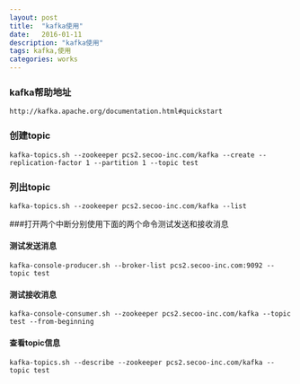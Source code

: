 ```yaml
---
layout: post
title:  "kafka使用"
date:   2016-01-11
description: "kafka使用"
tags: kafka,使用
categories: works
---
```


### kafka帮助地址

    http://kafka.apache.org/documentation.html#quickstart

### 创建topic
    kafka-topics.sh --zookeeper pcs2.secoo-inc.com/kafka --create --replication-factor 1 --partition 1 --topic test

### 列出topic
    kafka-topics.sh --zookeeper pcs2.secoo-inc.com/kafka --list

###打开两个中断分别使用下面的两个命令测试发送和接收消息

#### 测试发送消息
    kafka-console-producer.sh --broker-list pcs2.secoo-inc.com:9092 --topic test

#### 测试接收消息
    kafka-console-consumer.sh --zookeeper pcs2.secoo-inc.com/kafka --topic test --from-beginning

#### 查看topic信息
    kafka-topics.sh --describe --zookeeper pcs2.secoo-inc.com/kafka --topic test

####
